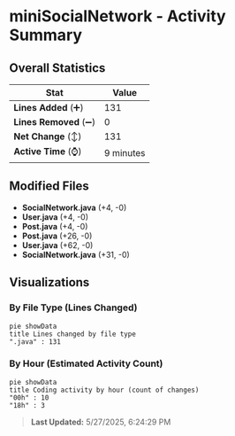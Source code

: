 # miniSocialNetwork - Activity Summary 

## Overall Statistics

| Stat                   | Value                                                             |
| ---------------------- | ----------------------------------------------------------------- |
| **Lines Added** (➕)   | 131                                          |
| **Lines Removed** (➖) | 0                                        |
| **Net Change** (↕)    | 131                |
| **Active Time** (⌚)   | 9 minutes |


## Modified Files
- **SocialNetwork.java** (+4, -0)
- **User.java** (+4, -0)
- **Post.java** (+4, -0)
- **Post.java** (+26, -0)
- **User.java** (+62, -0)
- **SocialNetwork.java** (+31, -0)

## Visualizations

### By File Type (Lines Changed)

```mermaid
pie showData
title Lines changed by file type
".java" : 131
```

### By Hour (Estimated Activity Count)

```mermaid
pie showData
title Coding activity by hour (count of changes)
"00h" : 10
"18h" : 3
```


> **Last Updated:** 5/27/2025, 6:24:29 PM